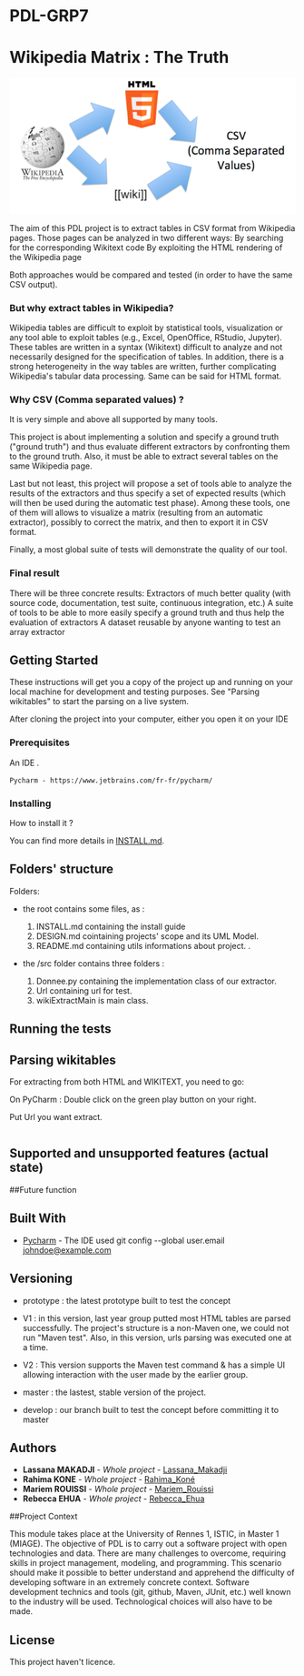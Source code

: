 # PDL-GRP7
# Wikipedia Matrix : The Truth
![Quick illustration of the project](img/readme.png) <br>

The aim of this PDL project is to extract tables in CSV format from Wikipedia pages. Those pages can be analyzed in two different ways:
By searching for the corresponding Wikitext code
By exploiting the HTML rendering of the Wikipedia page 

Both approaches would be compared and tested (in order to have the same CSV output).

### But why extract tables in Wikipedia?

Wikipedia tables are difficult to exploit by statistical tools, visualization or any tool able to exploit tables (e.g., Excel, OpenOffice, RStudio, Jupyter). These tables are written in a syntax (Wikitext) difficult to analyze and not necessarily designed for the specification of tables. In addition, there is a strong heterogeneity in the way tables are written, further complicating Wikipedia's tabular data processing. Same can be said for HTML format. 

### Why CSV (Comma separated values) ?
It is very simple and above all supported by many tools.

This project is about implementing a solution and specify a ground truth ("ground truth") and thus evaluate different extractors by confronting them to the ground truth. Also, it must be able to extract several tables on the same Wikipedia page.


Last but not least, this project will propose a set of tools able to analyze the results of the extractors and thus specify a set of expected results (which will then be used during the automatic test phase). Among these tools, one of them will allows to visualize a matrix (resulting from an automatic extractor), possibly to correct the matrix, and then to export it in CSV format.

Finally, a most global suite of tests will demonstrate the quality of our tool.

### Final result
There will be three concrete results:
Extractors of much better quality (with source code, documentation, test suite, continuous integration, etc.)
A suite of tools to be able to more easily specify a ground truth and thus help the evaluation of extractors
A dataset reusable by anyone wanting to test an array extractor

## Getting Started

These instructions will get you a copy of the project up and running on your local machine for development and testing purposes. See "Parsing wikitables" to start the parsing on a live system.

After cloning the project into your computer, either you open it on your IDE 

### Prerequisites

An IDE .

```
Pycharm - https://www.jetbrains.com/fr-fr/pycharm/
```


### Installing

How to install it ?


You can find more details in [INSTALL.md](https://github.com/chemy8/PDL-2020-2021-EX-GRP7/blob/main/INSTALL.md).


## Folders' structure

Folders:
- the root contains some files, as :
  
  1. INSTALL.md containing the install guide
  2. DESIGN.md cointaining projects' scope and its UML Model.
  3. README.md containing utils informations about project.
.
  

- the /src folder contains three folders :
  1. Donnee.py containing the implementation class of our extractor.
  2. Url containing url for test.
  3. wikiExtractMain is main class.

## Running the tests


## Parsing wikitables

For extracting from both HTML and WIKITEXT, you need to go:

On PyCharm : Double click on the green play button on your right.

Put Url you want extract.
```

```
## Supported and unsupported features (actual state)



##Future function


## Built With

* [Pycharm](https://www.jetbrains.com/fr-fr/pycharm/) - The IDE used
git config --global user.email johndoe@example.com
## Versioning

- prototype : the latest prototype built to test the concept

- V1 : in this version, last year group putted most HTML tables are parsed successfully. The project's structure is a non-Maven one, we could not run "Maven test". Also, in this version, urls parsing was executed one at a time.

- V2 : This version supports the Maven test command & has a simple UI allowing interaction with the user made by the earlier group.

- master : the lastest, stable version of the project.

- develop : our branch built to test the concept before committing it to master

## Authors

* **Lassana MAKADJI** - *Whole project* - [Lassana_Makadji](https://github.com/makadjilassana)
* **Rahima KONE** - *Whole project* - [Rahima_Koné](https://github.com/chemy8)
* **Mariem ROUISSI** - *Whole project* - [Mariem_Rouissi](https://github.com/Mrouissi)
* **Rebecca EHUA** - *Whole project* - [Rebecca_Ehua](https://github.com/CodeusedeReve)

##Project Context

This module takes place at the University of Rennes 1, ISTIC, in Master 1 (MIAGE). 
The objective of PDL is to carry out a software project with open technologies and data. 
There are many challenges to overcome, requiring skills in project management, modeling, and programming.
This scenario should make it possible to better understand and apprehend the difficulty of developing software in an extremely concrete context. 
Software development technics and tools (git, github, Maven, JUnit, etc.) well known to the industry will be used. 
Technological choices will also have to be made.

## License

This project haven't licence.

